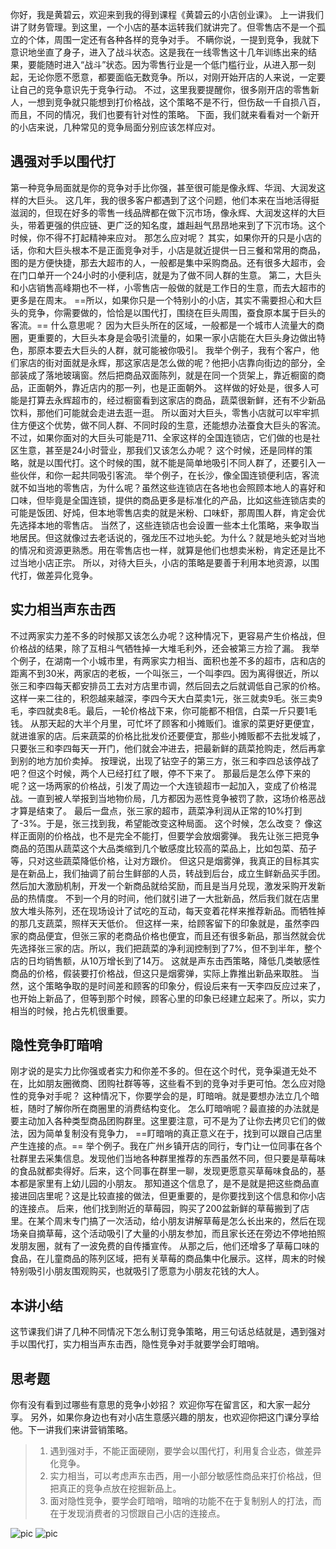 你好，我是黄碧云，欢迎来到我的得到课程《黄碧云的小店创业课》。
上一讲我们讲了财务管理。到这里，一个小店的基本运转我们就讲完了。但零售店不是一个孤立的个体，周围一定还有各种各样的竞争对手。
不瞒你说，一提到竞争，我就下意识地坐直了身子，进入了战斗状态。这是我在一线零售这十几年训练出来的结果，要能随时进入“战斗”状态。因为零售行业是一个低门槛行业，从进入那一刻起，无论你愿不愿意，都要面临无数竞争。所以，对刚开始开店的人来说，一定要让自己的竞争意识先于竞争行动。
不过，这里我要提醒你，很多刚开店的零售新人，一想到竞争就只能想到打价格战，这个策略不是不行，但伤敌一千自损八百，而且，不同的情况，我们也要有针对性的策略。
下面，我们就来看看对一个新开的小店来说，几种常见的竞争局面分别应该怎样应对。
## 遇强对手以围代打
第一种竞争局面就是你的竞争对手比你强，甚至很可能是像永辉、华润、大润发这样的大巨头。
这几年，我的很多客户都遇到了这个问题，他们本来在当地活得挺滋润的，但现在好多的零售一线品牌都在做下沉市场，像永辉、大润发这样的大巨头，带着更强的供应链、更广泛的知名度，雄赳赳气昂昂地来到了下沉市场。这个时候，你不得不打起精神来应对。
那怎么应对呢？
其实，如果你开的只是小店的话，你和大巨头根本不是正面竞争对手，小店是就近提供一日三餐和常用的商品，图的是方便快捷，那去大超市的人，一般都是集中采购商品。还有很多大超市，会在门口单开一个24小时的小便利店，就是为了做不同人群的生意。
第二，大巨头和小店销售高峰期也不一样，小零售店一般做的就是工作日的生意，而去大超市的更多是在周末。
 ==所以，如果你只是一个特别小的小店，其实不需要担心和大巨头的竞争，你需要做的，恰恰是以围代打，围绕在巨头周围，蚕食原本属于巨头的客流。== 
什么意思呢？
因为大巨头所在的区域，一般都是一个城市人流量大的商圈，更重要的，大巨头本身是会吸引流量的，如果一家小店能在大巨头身边做出特色，那原本要去大巨头的人群，就可能被你吸引。
我举个例子，我有个客户，他们家店的街对面就是永辉，那这家店是怎么做的呢？他把小店靠向街边的部分，全部装成了落地玻璃窗。然后把商品双面陈列，就是在同一个货架上，靠近橱窗的商品，正面朝外，靠近店内的那一列，也是正面朝外。
这样做的好处是，很多人可能是打算去永辉超市的，经过橱窗看到这家店的商品，蔬菜很新鲜，还有不少新品饮料，那他们可能就会走进去逛一逛。
所以面对大巨头，零售小店就可以牢牢抓住方便这个优势，做不同人群、不同时段的生意，还能想办法蚕食大巨头的客流。
不过，如果你面对的大巨头可能是711、全家这样的全国连锁店，它们做的也是社区生意，甚至是24小时营业，那我们又该怎么办呢？
这个时候，还是同样的策略，就是以围代打。这个时候的围，就不能是简单地吸引不同人群了，还要引入一些伙伴，和你一起共同吸引客流。
举个例子，在长沙，像全国连锁便利店，客流就不如当地的零售店，为什么呢？虽然这些连锁店在各地也会照顾本地人的喜好和口味，但毕竟是全国连锁，提供的商品更多是标准化的产品，比如这些连锁店卖的可能是饭团、好炖，但本地零售店卖的就是米粉、口味虾，那周围人群，肯定会优先选择本地的零售店。
当然了，这些连锁店也会设置一些本土化策略，来争取当地居民。但这就像过去老话说的，强龙压不过地头蛇。为什么？就是地头蛇对当地的情况和资源更熟悉。用在零售店也一样，就算是他们也想卖米粉，肯定还是比不过当地小店正宗。
所以，对待大巨头，小店的策略是要善于利用本地资源，以围代打，做差异化竞争。
## 实力相当声东击西
不过两家实力差不多的时候那又该怎么办呢？这种情况下，更容易产生价格战，但价格战的结果，除了互相斗气牺牲掉一大堆毛利外，还会被第三方捡了漏。
我举个例子，在湖南一个小城市里，有两家实力相当、面积也差不多的超市，店和店的距离不到30米，两家店的老板，一个叫张三，一个叫李四。因为离得很近，所以张三和李四每天都安排员工去对方店里市调，然后回去之后就调低自己家的价格。
这样一来二往的，积怨越来越深，李四今天大白菜卖1元，张三就卖9毛。张三卖9毛，李四就卖8毛。最后，一轮价格战下来，你可能都不相信，白菜一斤只要1毛钱。
从那天起的大半个月里，可忙坏了顾客和小摊贩们。谁家的菜更好更便宜，就进谁家的店。后来蔬菜的价格比批发价还要便宜，那些小摊贩都不去批发城了，只要张三和李四每天一开门，他们就会冲进去，把最新鲜的蔬菜抢购走，然后再拿到别的地方加价卖掉。
按理说，出现了钻空子的第三方，张三和李四总该停战了吧？但这个时候，两个人已经打红了眼，停不下来了。
那最后是怎么停下来的呢？这一场两家的价格战，引发了周边一个大连锁超市一起加入，变成了价格混战。一直到被人举报到当地物价局，几方都因为恶性竞争被罚了款，这场价格恶战才算是结束了。
最后一盘点，张三家的超市，蔬菜净利润从正常的10%打到了-3%。于是，张三找到我，希望能改变这种局面。
这个时候，怎么改变？
像这样正面刚的价格战，也不是完全不能打，但要学会放烟雾弹。
我先让张三把竞争商品的范围从蔬菜这个大品类缩到几个敏感度比较高的菜品上，比如包菜、茄子等，只对这些蔬菜降低价格，让对方跟价。
但这只是烟雾弹，我真正的目标其实是在新品上，我们抽调了前台生鲜部的人员，转战到后台，成立生鲜新品买手团。然后加大激励机制，开发一个新商品就给奖励，而且是当月兑现，激发采购开发新品的热情度。
不到一个月的时间，他们就引进了一大批新品，然后我们就在店里放大堆头陈列，还在现场设计了试吃的互动，每天变着花样来推荐新品。而牺牲掉的那几支蔬菜，照样天天低价。
但这样一来，给顾客留下的印象就是，虽然李四家的商品便宜，但张三家的老商品价格也便宜，而且还有很多新品，那当然就会优先选择张三家的店。所以，我们把蔬菜的净利润控制到了7%，但不到半年，整个店的日均销售额，从10万增长到了14万。
这就是声东击西策略，降低几类敏感性商品的价格，假装要打价格战，但这只是烟雾弹，实际上靠推出新品来取胜。
当然，这个策略争取的是时间差和顾客的印象分，假设后来有一天李四反应过来了，也开始上新品了，但等到那个时候，顾客心里的印象已经建立起来了。所以，实力相当的时候，抢占先机很重要。
## 隐性竞争盯暗哨
刚才说的是实力比你强或者实力和你差不多的。但在这个时代，竞争渠道无处不在，比如朋友圈微商、团购社群等等，这些看不到的竞争对手更可怕。怎么应对隐性的竞争对手呢？
这种情况下，你要学会的是，盯暗哨。就是要想办法立几个暗桩，随时了解你所在商圈里的消费结构变化。
怎么盯暗哨呢？最直接的办法就是要主动加入各种类型商品团购群里。这里要注意，可不是为了让你去拷贝它们的做法，因为简单复制没有竞争力， ==盯暗哨的真正意义在于，找到可以跟自己店里产生连接的点。== 
举个例子。我在广州乡镇开店的同行，专门让一位同事在各个社群里去采集信息。发现他们当地各种群里推荐的东西虽然不同，但只要是草莓味的食品就都卖得好。后来，这个同事在群里一聊，发现更愿意买草莓味食品的，基本都是家里有上幼儿园的小朋友。
那知道这个信息了，是不是就是把这些商品直接进回店里呢？这是比较直接的做法，但更重要的，是你要找到这个信息和你小店的连接点。
后来，他们找到附近的草莓园，购买了200盆新鲜的草莓搬到了店里。在某个周末专门搞了一次活动，给小朋友讲解草莓是怎么长出来的，然后在现场亲自摘草莓，这个活动吸引了大量的小朋友参加，而且家长还在旁边不停地拍照发朋友圈，就有了一波免费的自传播宣传。
从那之后，他们还增多了草莓口味的食品，在儿童商品的陈列区域，把有关草莓的商品集中化展示。这样，周末的时候特别吸引小朋友围观购买，也就吸引了愿意为小朋友花钱的大人。
## 本讲小结
这节课我们讲了几种不同情况下怎么制订竞争策略，用三句话总结就是，遇到强对手以围代打，实力相当声东击西，隐性竞争对手就要学会盯暗哨。
## 思考题
你有没有看到过哪些有意思的竞争小妙招？
欢迎你写在留言区，和大家一起分享。
另外，如果你身边也有对小店生意感兴趣的朋友，也欢迎你把这门课分享给他。下一讲我们来讲营销策略。
> 1. 遇到强对手，不能正面硬刚，要学会以围代打，利用复合业态，做差异化竞争。
> 2. 实力相当，可以考虑声东击西，用一小部分敏感性商品来打价格战，但把真正的竞争点放在挖掘新品上。
> 3. 面对隐性竞争，要学会盯暗哨，暗哨的功能不在于复制别人的打法，而在于发现消费者的习惯跟自己小店的连接点。

![pic](https://piccdn3.umiwi.com/img/202006/26/202006261607409904284418.jpg)
![pic](https://piccdn3.umiwi.com/img/202006/15/202006152343330213205196.jpg)
